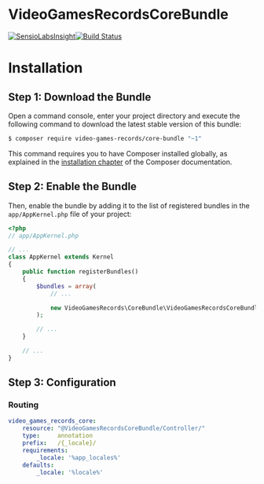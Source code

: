 VideoGamesRecordsCoreBundle
===========================

[![SensioLabsInsight](https://insight.sensiolabs.com/projects/464c439d-2dce-4c20-a8bd-810389e9e81e/mini.png)](https://insight.sensiolabs.com/projects/464c439d-2dce-4c20-a8bd-810389e9e81e)[![Build Status](https://travis-ci.org/video-games-records/CoreBundle.svg?branch=master)](https://travis-ci.org/video-games-records/CoreBundle)

Installation
============

Step 1: Download the Bundle
---------------------------

Open a command console, enter your project directory and execute the
following command to download the latest stable version of this bundle:

```bash
$ composer require video-games-records/core-bundle "~1"
```

This command requires you to have Composer installed globally, as explained
in the [installation chapter](https://getcomposer.org/doc/00-intro.md)
of the Composer documentation.

Step 2: Enable the Bundle
-------------------------

Then, enable the bundle by adding it to the list of registered bundles
in the `app/AppKernel.php` file of your project:

```php
<?php
// app/AppKernel.php

// ...
class AppKernel extends Kernel
{
    public function registerBundles()
    {
        $bundles = array(
            // ...

            new VideoGamesRecords\CoreBundle\VideoGamesRecordsCoreBundle(),
        );

        // ...
    }

    // ...
}
```

Step 3: Configuration
---------------------

### Routing

```yaml
video_games_records_core:
    resource: "@VideoGamesRecordsCoreBundle/Controller/"
    type:     annotation
    prefix:   /{_locale}/
    requirements:
        _locale: '%app_locales%'
    defaults:
        _locale: '%locale%'
```
